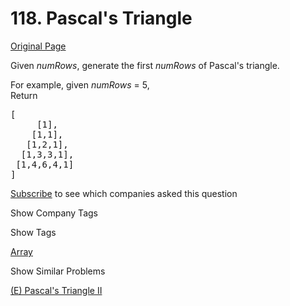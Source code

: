 # 118. Pascal's Triangle

[Original Page](https://leetcode.com/problems/pascals-triangle/)

Given _numRows_, generate the first _numRows_ of Pascal's triangle.

For example, given _numRows_ = 5,  
Return

<pre>[
     [1],
    [1,1],
   [1,2,1],
  [1,3,3,1],
 [1,4,6,4,1]
]
</pre>

<div>

[Subscribe](/subscribe/) to see which companies asked this question

</div>

<div>

<div id="company_tags" class="btn btn-xs btn-warning">Show Company Tags</div>

<span class="hidebutton" style="display: none;">[Apple](/company/apple/) [Twitter](/company/twitter/)</span></div>

<div>

<div id="tags" class="btn btn-xs btn-warning">Show Tags</div>

<span class="hidebutton">[Array](/tag/array/)</span></div>

<div>

<div id="similar" class="btn btn-xs btn-warning">Show Similar Problems</div>

<span class="hidebutton">[(E) Pascal's Triangle II](/problems/pascals-triangle-ii/)</span></div>
